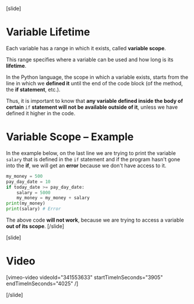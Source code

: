 [slide]
# Variable Lifetime
Each variable has a range in which it exists, called **variable scope**. 

This range specifies where a variable can be used and how long is its **lifetime**. 

In the Python language, the scope in which a variable exists, starts from the line in which we **defined it** until the end of the code block (of the method, the **if statement**, etc.).

Thus, it is important to know that **any variable defined inside the body of certain** `if` **statement will not be available outside of it**, unless we have defined it higher in the code.

# Variable Scope – Example
In the example below, on the last line we are trying to print the variable `salary` that is defined in the `if` statement and if the program hasn't gone into the **if**, we will get an **error** because we don't have access to it.

```py
my_money = 500
pay_day_date = 10
if today_date >= pay_day_date:
    salary = 5000
    my_money = my_money + salary
print(my_money) 
print(salary) # Error
```

The above code **will not work**, because we are trying to access a variable **out of its scope**.
[/slide]

[slide]
# Video

[vimeo-video videoId="341553633" startTimeInSeconds="3905" endTimeInSeconds="4025" /]

[/slide]
